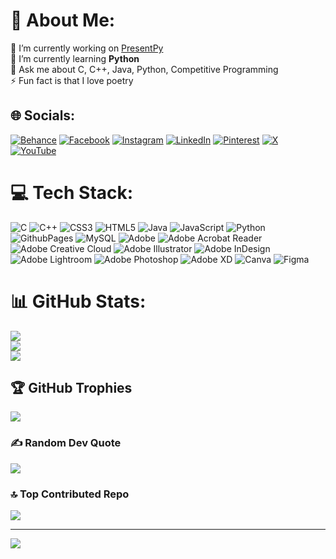# 💫 About Me:
🔭 I’m currently working on <a href="github.com/okayabedin/presentpy">PresentPy</a> <br>🌱 I’m currently learning **Python**<br>💬 Ask me about C, C++, Java, Python, Competitive Programming<br>⚡ Fun fact is that I love poetry


## 🌐 Socials:
[![Behance](https://img.shields.io/badge/Behance-1769ff?logo=behance&logoColor=white)](https://behance.net/okayabedin) [![Facebook](https://img.shields.io/badge/Facebook-%231877F2.svg?logo=Facebook&logoColor=white)](https://facebook.com/minhaz.abedinn) [![Instagram](https://img.shields.io/badge/Instagram-%23E4405F.svg?logo=Instagram&logoColor=white)](https://instagram.com/minhaz.abedinn) [![LinkedIn](https://img.shields.io/badge/LinkedIn-%230077B5.svg?logo=linkedin&logoColor=white)](https://linkedin.com/in/minhaz-abedin) [![Pinterest](https://img.shields.io/badge/Pinterest-%23E60023.svg?logo=Pinterest&logoColor=white)](https://pinterest.com/minhazabedinn) [![X](https://img.shields.io/badge/X-black.svg?logo=X&logoColor=white)](https://x.com/minhazabedinn) [![YouTube](https://img.shields.io/badge/YouTube-%23FF0000.svg?logo=YouTube&logoColor=white)](https://youtube.com/@okayabedin) 

# 💻 Tech Stack:
![C](https://img.shields.io/badge/c-%2300599C.svg?style=for-the-badge&logo=c&logoColor=white) ![C++](https://img.shields.io/badge/c++-%2300599C.svg?style=for-the-badge&logo=c%2B%2B&logoColor=white) ![CSS3](https://img.shields.io/badge/css3-%231572B6.svg?style=for-the-badge&logo=css3&logoColor=white) ![HTML5](https://img.shields.io/badge/html5-%23E34F26.svg?style=for-the-badge&logo=html5&logoColor=white) ![Java](https://img.shields.io/badge/java-%23ED8B00.svg?style=for-the-badge&logo=openjdk&logoColor=white) ![JavaScript](https://img.shields.io/badge/javascript-%23323330.svg?style=for-the-badge&logo=javascript&logoColor=%23F7DF1E) ![Python](https://img.shields.io/badge/python-3670A0?style=for-the-badge&logo=python&logoColor=ffdd54) ![GithubPages](https://img.shields.io/badge/github%20pages-121013?style=for-the-badge&logo=github&logoColor=white) ![MySQL](https://img.shields.io/badge/mysql-4479A1.svg?style=for-the-badge&logo=mysql&logoColor=white) ![Adobe](https://img.shields.io/badge/adobe-%23FF0000.svg?style=for-the-badge&logo=adobe&logoColor=white) ![Adobe Acrobat Reader](https://img.shields.io/badge/Adobe%20Acrobat%20Reader-EC1C24.svg?style=for-the-badge&logo=Adobe%20Acrobat%20Reader&logoColor=white) ![Adobe Creative Cloud](https://img.shields.io/badge/Adobe%20Creative%20Cloud-DA1F26.svg?style=for-the-badge&logo=Adobe%20Creative%20Cloud&logoColor=white) ![Adobe Illustrator](https://img.shields.io/badge/adobe%20illustrator-%23FF9A00.svg?style=for-the-badge&logo=adobe%20illustrator&logoColor=white) ![Adobe InDesign](https://img.shields.io/badge/Adobe%20InDesign-49021F?style=for-the-badge&logo=adobeindesign&logoColor=FF3366) ![Adobe Lightroom](https://img.shields.io/badge/Adobe%20Lightroom-31A8FF.svg?style=for-the-badge&logo=Adobe%20Lightroom&logoColor=white) ![Adobe Photoshop](https://img.shields.io/badge/adobe%20photoshop-%2331A8FF.svg?style=for-the-badge&logo=adobe%20photoshop&logoColor=white) ![Adobe XD](https://img.shields.io/badge/Adobe%20XD-470137?style=for-the-badge&logo=Adobe%20XD&logoColor=#FF61F6) ![Canva](https://img.shields.io/badge/Canva-%2300C4CC.svg?style=for-the-badge&logo=Canva&logoColor=white) ![Figma](https://img.shields.io/badge/figma-%23F24E1E.svg?style=for-the-badge&logo=figma&logoColor=white)
# 📊 GitHub Stats:
![](https://github-readme-stats.vercel.app/api?username=okayabedin&theme=synthwave&hide_border=false&include_all_commits=true&count_private=true)<br/>
![](https://github-readme-streak-stats.herokuapp.com/?user=okayabedin&theme=synthwave&hide_border=false)<br/>
![](https://github-readme-stats.vercel.app/api/top-langs/?username=okayabedin&theme=synthwave&hide_border=false&include_all_commits=true&count_private=true&layout=compact)

## 🏆 GitHub Trophies
![](https://github-profile-trophy.vercel.app/?username=okayabedin&theme=radical&no-frame=false&no-bg=true&margin-w=4)

### ✍️ Random Dev Quote
![](https://quotes-github-readme.vercel.app/api?type=horizontal&theme=radical)

### 🔝 Top Contributed Repo
![](https://github-contributor-stats.vercel.app/api?username=okayabedin&limit=5&theme=dark&combine_all_yearly_contributions=true)

---
[![](https://visitcount.itsvg.in/api?id=okayabedin&icon=1&color=6)](https://visitcount.itsvg.in)

<!-- Proudly created with GPRM ( https://gprm.itsvg.in ) -->
